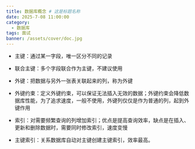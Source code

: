 ```yaml
---
title: 数据库概念 # 这是标题名称
date: 2025-7-08 11:00:00
category:
  - 数据库
tags: 面试
banner: /assets/cover/doc.jpg
---
```


- 主键：通过某一字段，唯一区分不同的记录
- 联合主键：多个字段联合作为主键，不建议使用

- 外键：把数据与另外一张表关联起来的列，称为外键
- 外键约束：定义外键约束，可以保证无法插入无效的数据；外键约束会降低数据库性能，为了追求速度，一般不使用，外键列仅仅是作为普通的列，起到外键作用

- 索引：对需要频繁查询的列增加索引；优点是提高查询效率，缺点是在插入、更新和删除数据时，需要同时修改索引，速度变慢
- 主键索引：关系数据库自动对主键创建主键索引，效率最高。

